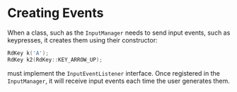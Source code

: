 # Creating Events
When a class, such as the `InputManager` needs to send input events, such as keypresses, it creates them using their constructor:

```cpp
RdKey k('A');
RdKey k2(RdKey::KEY_ARROW_UP);
``` 
must implement the `InputEventListener` interface. Once registered in the `InputManager`, it will receive input events each time the user generates them.

